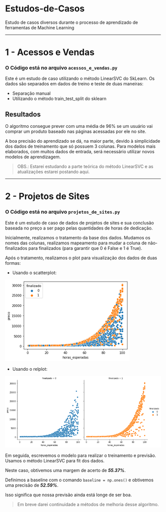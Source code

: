 # Estudos-de-Casos
Estudo de casos diversos durante o processo de aprendizado de ferramentas de Machine Learning

________________________________________________________

# 1 - Acessos e Vendas

### O Código está no arquivo `acessos_e_vendas.py`

Este é um estudo de caso utilizando o método LinearSVC do SkLearn.
Os dados são separados em dados de treino e teste de duas maneiras:

* Separação manual
* Utilizando o método train_test_split do sklearn

## Resultados

O algoritmo consegue prever com uma média de 96% se um usuário vai comprar um produto baseado nas páginas acessadas por ele no site.

A boa precisão do aprendizado se dá, na maior parte, devido à simplicidade dos dados de treinamento que só possuem 3 colunas.
Para modelos mais elaborados, com muitos dados de entrada, será necessário utilizar novos modelos de aprendizagem.

> OBS.: Estarei estudando a parte teórica do método LinearSVC e as atualizações estarei postando aqui.
__________________________________________________________

# 2 - Projetos de Sites

### O Código está no arquivo `projetos_de_sites.py`

Este é um estudo de caso de dados de projetos de sites e sua conclusão baseada no preço a ser pago pelas quantidades de horas de dedicação.

Inicialmente, realizamos o tratamento da base dos dados. Mudamos os nomes das colunas, realizamos mapeamento para mudar a coluna de não-finalizados para finalizados (para garantir que 0 é False e 1 é True).

Após o tratamento, realizamos o plot para visualização dos dados de duas formas:
* Usando o scatterplot:

![](plot1.png)

* Usando o relplot:

![](plot2.png)

Em seguida, escrevemos o modelo para realizar o treinamento e previsão. Usamos o método LinearSVC para fit dos dados.

Neste caso, obtivemos uma margem de acerto de ***55.37%***.

Definimos a baseline com o comando `baseline = np.ones()` e obtivemos uma precisão de ***52.59%***.

Isso significa que nossa previsão ainda está longe de ser boa.

> Em breve darei continuidade a métodos de melhoria desse algoritmo.



